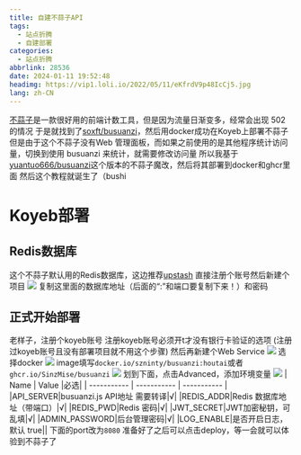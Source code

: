```yaml
---
title: 自建不蒜子API
tags:
  - 站点折腾
  - 自建部署
categories:
  - 站点折腾
abbrlink: 28536
date: 2024-01-11 19:52:48
headimg: https://vip1.loli.io/2022/05/11/eKfrdV9p48IcCj5.jpg
lang: zh-CN
---
```

[不蒜子](https://busuanzi.ibruce.info/)是一款很好用的前端计数工具，但是因为流量日渐变多，经常会出现 502 的情况
于是就找到了[soxft/busuanzi](https://github.com/soxft/busuanzi)，然后用docker成功在Koyeb上部署不蒜子
但是由于这个不蒜子没有Web 管理面板，而如果之前使用的是其他程序统计访问量，切换到使用 busuanzi 来统计，就需要修改访问量
所以我基于[yuantuo666/busuanzi](https://github.com/yuantuo666/busuanzi)这个版本的不蒜子魔改，然后将其部署到docker和ghcr里面
然后这个教程就诞生了（bushi
<!-- more -->
# Koyeb部署
## Redis数据库
这个不蒜子默认用的Redis数据库，这边推荐[upstash](https://upstash.com/)
直接注册个账号然后新建个项目
![](https://jsd.cdn.storisinz.site/gh/SinzMise/MYPictures@master/msedge_NKCiPPkXqL.png)
复制这里面的数据库地址（后面的“:”和端口要复制下来！）和密码
## 正式开始部署
老样子，注册个koyeb账号
注册koyeb账号必须开t才没有银行卡验证的选项
(注册过koyeb账号且没有部署项目就不用这个步骤)
然后再新建个Web Service
![](https://jsd.cdn.storisinz.site/gh/SinzMise/MYPictures@master/msedge_Kd4LmCDhpM.png)
选择docker
![](https://jsd.cdn.storisinz.site/gh/SinzMise/MYPictures@master/msedge_rAnK6dlRB5.png)
image填写`docker.io/szninty/busuanzi:houtai`或者`ghcr.io/SinzMise/busuanzi`
![](https://jsd.cdn.storisinz.site/gh/SinzMise/MYPictures@master/msedge_TZkQypDvYW.png)
划到下面，点击Advanced，添加环境变量
![](https://jsd.cdn.storisinz.site/gh/SinzMise/MYPictures@master/msedge_rZ7fnbMSfz.png)
| Name      | Value |必选|
| ----------- | ----------- | ----------- |
|API_SERVER|busuanzi.js API地址 需要转译|√|
|REDIS_ADDR|Redis 数据库地址（带端口）|√|
|REDIS_PWD|Redis 密码|√|
|JWT_SECRET|JWT加密秘钥，可乱填|√|
|ADMIN_PASSWORD|后台管理密码|√|
|LOG_ENABLE|是否开启日志，默认 true||
下面的port改为`8080`
准备好了之后可以点击deploy，等一会就可以体验到不蒜子了